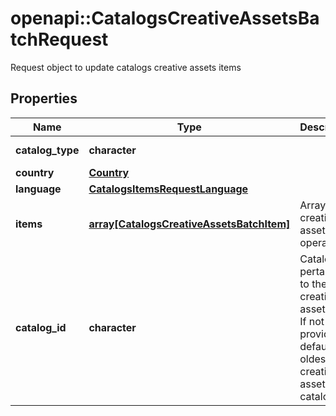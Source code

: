 # openapi::CatalogsCreativeAssetsBatchRequest

Request object to update catalogs creative assets items

## Properties
Name | Type | Description | Notes
------------ | ------------- | ------------- | -------------
**catalog_type** | **character** |  | [Enum: [CREATIVE_ASSETS]] 
**country** | [**Country**](Country.md) |  | [Enum: ] 
**language** | [**CatalogsItemsRequestLanguage**](CatalogsItemsRequest_language.md) |  | 
**items** | [**array[CatalogsCreativeAssetsBatchItem]**](CatalogsCreativeAssetsBatchItem.md) | Array with creative assets item operations | [Max. items: 1000] [Min. items: 1] 
**catalog_id** | **character** | Catalog id pertaining to the creative assets item. If not provided, default to oldest creative assets catalog | [optional] [Pattern: ^\\d+$] 


